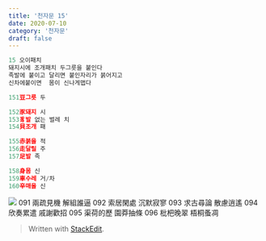 ```yaml
---
title: '천자문 15'
date: 2020-07-10
category: '천자문'
draft: false
---
```

```js
15 오이패치
돼지시에 조개패치 두그릇을 붙인다
족발에 붙이고 달리면 붙인자리가 붉어지고
신차에붙이면  몸이 신나게맵다
```
```js
151豆그릇 두

152豕돼지 시
153豸발 없는 벌레 치
154貝조개 패

155赤붉을 적
156走달릴 주
157足발 족

158身몸 신
159車수레 거/차
160辛매울 신
```
![](https://i.ibb.co/wRrV8j5/2020-07-10-10-51-15.png)
091 兩疏見機 解組誰逼 092 索居閑處 沉默寂寥
093 求古尋論 散慮逍遙 094 欣奏累遣 戚謝歡招 
095 渠荷的歷 園莽抽條 096 枇杷晚翠 梧桐蚤凋

> Written with [StackEdit](https://stackedit.io/).
<!--stackedit_data:
eyJoaXN0b3J5IjpbLTE1NjQ2MjQ0MTMsMTcyNjAyOTUsLTE3NT
EzODgwMDgsODc3MjgxMTE1LDEzMzMxNzg5NzQsMTkyMjIzMjY5
MiwtMTkwNjY5NTg5OCwtMjQwMjc4NDQwXX0=
-->